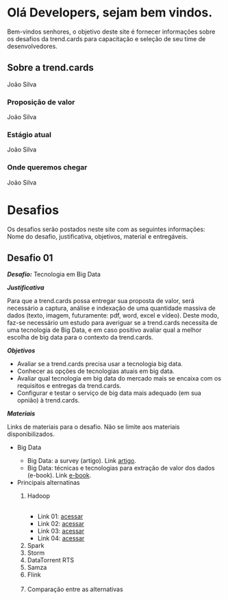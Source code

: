 # Olá Developers, sejam bem vindos.

Bem-vindos senhores, o objetivo deste site é fornecer informações sobre os desafios da trend.cards para capacitação e seleção de seu time de desenvolvedores.

## Sobre a trend.cards
João Silva

### Proposição de valor
João Silva

### Estágio atual
João Silva
### Onde queremos chegar
João Silva

# Desafios
Os desafios serão postados neste site com as seguintes informações: Nome do desafio, justificativa, objetivos, material e entregáveis.

## Desafio 01

***Desafio:*** Tecnologia em Big Data

***Justificativa*** 

Para que a trend.cards possa entregar sua proposta de valor, será necessário a captura, análise e indexação de uma quantidade massiva de dados (texto, imagem, futuramente: pdf, word, excel e vídeo). Deste modo, faz-se necessário um estudo para averiguar se a trend.cards necessita de uma tecnologia de Big Data, e em caso positivo avaliar qual a melhor escolha de big data para o contexto da trend.cards.

***Objetivos*** 

- Avaliar se a trend.cards precisa usar a tecnologia big data.
- Conhecer as opções de tecnologias atuais em big data.
- Avaliar qual tecnologia em big data do mercado mais se encaixa com os requisitos e entregas da trend.cards.
- Configurar e testar o serviço de big data mais adequado (em sua opnião) à trend.cards.

***Materiais***

Links de materiais para o desafio. Não se limite aos materiais disponibilizados.

<ul>
 <li>Big Data</li>
 <ul>
  <li>Big Data: a survey (artigo). Link <a href='http://www.cs.unibo.it/~montesi/CBD/Articoli/SurveyBigData.pdf' target='_blank'>artigo</a>.</li>
  <li>Big Data: técnicas e tecnologias para extração de valor dos dados (e-book). Link <a href='https://books.google.com.br/books?id=cbWlDQAAQBAJ&pg=PT112&lpg=PT112&dq=apache+Samza&source=bl&ots=6k3oo8J9Hd&sig=IJeumICPO4-GUnblfhNE_-6KbwA&hl=pt-BR&sa=X&ved=0ahUKEwi5qazQwN3RAhVDD5AKHdfUDM0Q6AEIQzAI#v=onepage&q&f=false' target='_blank'>e-book</a>.</li>
 </ul>
 <li>Principais alternatinas</li>
 <ol>
  <li>Hadoop</li>
   <ul>
   <li>Link 01: <a href='http://hadoop.apache.org/?cm_mc_uid=81459205960014853020618&cm_mc_sid_50200000=1485351144' target='_blank'>acessar</a></li>
   <li>Link 02: <a href='http://www.ibm.com/developerworks//library/os-hadoop-scheduling/' target='_blank'>acessar</a></li>
   <li>Link 03: <a href='https://www.infoq.com/br/articles/hadoop-na-nuvem?utm_source=articles_about_hadoop&utm_medium=link&utm_campaign=hadoop' target='_blank'>acessar</a></li>
   <li>Link 04: <a href='http://computerworld.com.br/cinco-coisas-que-voce-precisa-saber-sobre-hadoop-e-apache-spark' target='_blank'>acessar</a></li>
   </ul>
  <li>Spark</li>
  <li>Storm</li>
  <li>DataTorrent RTS</li>
  <li>Samza</li>
  <li>Flink</li>
  <li>Comparação entre as alternativas</li>
 </ol>
</ul>
  

